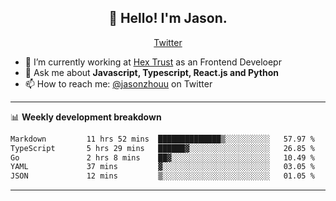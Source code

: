 <h2 align="center">👋 Hello! I'm Jason.</h2>
<p align="center">
  <a href="https://twitter.com/jasonzhouu">Twitter</a>
</p>


- 🔭 I’m currently working at [Hex Trust](https://hextrust.com/) as an Frontend Develoepr
- 💬 Ask me about **Javascript, Typescript, React.js and Python**
- 📫 How to reach me: [@jasonzhouu](https://twitter.com/jasonzhouu) on Twitter

-------

📊 **Weekly development breakdown**
<!--START_SECTION:waka-->

```txt
Markdown         11 hrs 52 mins  ██████████████▒░░░░░░░░░░   57.97 %
TypeScript       5 hrs 29 mins   ██████▓░░░░░░░░░░░░░░░░░░   26.85 %
Go               2 hrs 8 mins    ██▓░░░░░░░░░░░░░░░░░░░░░░   10.49 %
YAML             37 mins         ▓░░░░░░░░░░░░░░░░░░░░░░░░   03.05 %
JSON             12 mins         ▒░░░░░░░░░░░░░░░░░░░░░░░░   01.05 %
```

<!--END_SECTION:waka-->

-------
